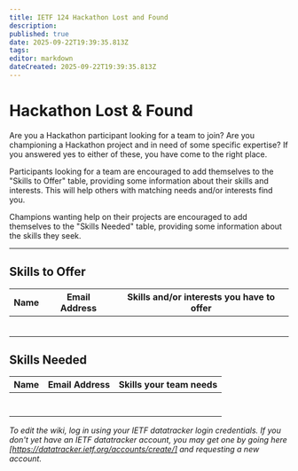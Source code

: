 ```yaml
---
title: IETF 124 Hackathon Lost and Found
description: 
published: true
date: 2025-09-22T19:39:35.813Z
tags: 
editor: markdown
dateCreated: 2025-09-22T19:39:35.813Z
---
```


# Hackathon Lost & Found 
Are you a Hackathon participant looking for a team to join?
Are you championing a Hackathon project and in need of some specific expertise?
If you answered yes to either of these, you have come to the right place. 

Participants looking for a team are encouraged to add themselves to the "Skills to Offer" table, providing some information about their skills and interests. This will help others with matching needs and/or interests find you.

Champions wanting help on their projects are encouraged to add themselves to the "Skills Needed" table, providing some information about the skills they seek.

----


## Skills to Offer
| Name| Email Address| Skills and/or interests you have to offer |
|---|---|---|
|   |   |   |
|   |   |   |
|   |   |   |
|   |   |   |
|   |   |   |
|   |   |   |


## Skills Needed
| Name |  Email Address |  Skills your team needs |
|---|---|---|
|   |   |   |
|   |   |   |
|   |   |   |
|   |   |   |
|   |   |   |
|   |   |   |
|   |   |   |



*To edit the wiki, log in using your IETF datatracker login credentials. If you don't yet have an IETF datatracker account, you may get one by going here [https://datatracker.ietf.org/accounts/create/] and requesting a new account.*
